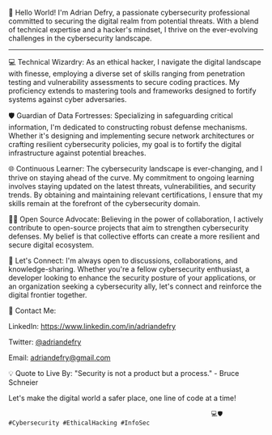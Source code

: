 👋 Hello World! I'm Adrian Defry, a passionate cybersecurity professional committed to securing the digital realm from potential threats. With a blend of technical expertise and a hacker's mindset, I thrive on the ever-evolving challenges in the cybersecurity landscape.

---
💻 Technical Wizardry:
As an ethical hacker, I navigate the digital landscape with finesse, employing a diverse set of skills ranging from penetration testing and vulnerability assessments to secure coding practices. My proficiency extends to mastering tools and frameworks designed to fortify systems against cyber adversaries.

🛡️ Guardian of Data Fortresses:
Specializing in safeguarding critical information, I'm dedicated to constructing robust defense mechanisms. Whether it's designing and implementing secure network architectures or crafting resilient cybersecurity policies, my goal is to fortify the digital infrastructure against potential breaches.

🌐 Continuous Learner:
The cybersecurity landscape is ever-changing, and I thrive on staying ahead of the curve. My commitment to ongoing learning involves staying updated on the latest threats, vulnerabilities, and security trends. By obtaining and maintaining relevant certifications, I ensure that my skills remain at the forefront of the cybersecurity domain.

👨‍💻 Open Source Advocate:
Believing in the power of collaboration, I actively contribute to open-source projects that aim to strengthen cybersecurity defenses. My belief is that collective efforts can create a more resilient and secure digital ecosystem.

🚀 Let's Connect:
I'm always open to discussions, collaborations, and knowledge-sharing. Whether you're a fellow cybersecurity enthusiast, a developer looking to enhance the security posture of your applications, or an organization seeking a cybersecurity ally, let's connect and reinforce the digital frontier together.

📧 Contact Me:

LinkedIn: https://www.linkedin.com/in/adriandefry

Twitter: [@adriandefry](https://twitter.com/adriandefry)

Email: adriandefry@gmail.com

💡 Quote to Live By:
"Security is not a product but a process." - Bruce Schneier

Let's make the digital world a safer place, one line of code at a time!

                                                            💻🛡️ #Cybersecurity #EthicalHacking #InfoSec

<!--
**adriandefry/adriandefry** is a ✨ _special_ ✨ repository because its `README.md` (this file) appears on your GitHub profile.

Here are some ideas to get you started:

- 🔭 I’m currently working on ...
- 🌱 I’m currently learning ...
- 👯 I’m looking to collaborate on ...
- 🤔 I’m looking for help with ...
- 💬 Ask me about ...
- 📫 How to reach me: ...
- 😄 Pronouns: ...
- ⚡ Fun fact: ...
-->
